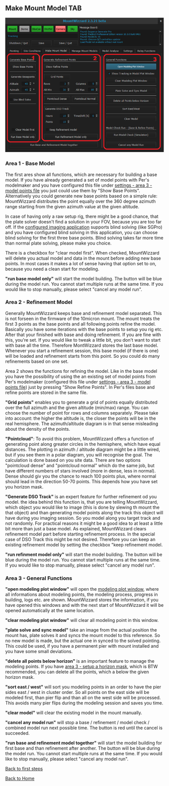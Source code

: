 ## Make Mount Model TAB

<img src="../pics/tab_makemountmodel.png"/>



### Area 1 - Base Model
The first ares show all functions, which are necessary for building a base model. If you have already generated a set of
model points with Per's modelmaker and you have configured this file under [settings - area 3 - model points file](settings1.md)
you just could use them by "Show Base Points".
Alternatively you could generate new base points based on a simple rule: MountWizzard distributes the point equally over the 360
degree azimuth range starting from the given azimuth value at the given altitude.

In case of having only a raw setup rig, there might be a good chance, that the plate solver doesn't find a solution in your FOV,
because you are too far off. If the [configured imaging application](settings1.md) supports blind solving (like SGPro) and you have configured
blind solving in this application, you can choose blind solving for the first three base points. Blind solving takes far more time
than normal plate solving, please make you choice.

There is a checkbox for "clear model first". When checked, MountWizzard will delete you actual model and data in the mount before
adding new base points. In most cases it makes a lot of sense having that option set to on, because you need a clean start for modeling.

<b>"run base model only"</b> will start the model building. The button will be blue during the model run. You cannot start multiple
runs at the same time. If you would like to stop manually, please select "cancel any model run".

### Area 2 - Refinement Model

Generally MountWizzard keeps base and refinement model separated. This is not forseen in the firmware of the 10micron mount. The mount treats
the first 3 points as the base points and all following points refine the model. Basically you have some iterations with the base points
to setup you rig etc. After that your finished with base and doing refinement. If you are fine with this, you're set. If you would like to
tweak a little bit, you don't want to start with base all the time. Therefore MontWizzard stores the last base model. Whenever you start a
refinement session, this base model (if there is one) will be loaded and refinement starts from this point. So you could do many refinements
based on one set.

Area 2 shows the functions for refining the model. Like in the base model you have the possibility of using the an existing set of
model points from Per's modelmaker (configured this file under [settings - area 3 - model points file](settings1.md)) just by pressing
"Show Refine Points". In Per's files base and refine points are stored in the same file.

<b>"Grid points"</b> enables you to generate a grid of points equally distributed over the full azimuth and the given altitude (min/max) range.
You can choose the number of point for rows and columns separately. Please take into account: the higher the altitude is, the closer the
points will be in the real hemisphere. The azimuth/altitude diagram is in that sense misleading about the density of the points.

<b>"Pointcloud"</b>: To avoid this problem, MountWizzard offers a function of generating point along greater circles in the hemisphere, which have equal
distances. The plotting in azimuth / altitude diagram might be a little wired, but if you see them in a polar diagram, you will recognise
the goal. The calculation is done based on you site data. There are two options "pointcloud dense" and "pointcloud normal" which do the
same job, but have different numbers of stars involved (more in dense, less in normal). Dense should giv you the chance to reach 100 points
plus, where normal should lead in the direction 50-70 points. This depends how you have set you horizon mask.

<b>"Generate DSO Track"</b> is an expert feature for further refinement od you model. the idea behind this function is, that you are telling
MountWizzard, which object you would like to image (this is done by slewing th mount the that object) and than generating model points
along the track this object will have during you imaging session. So you model along you target track and not randomly. For practical
reasons it might be a good idea to at least a little bit more than just a base model. As explained, MountWizzard clears refinement model part
before starting refinement process. In the special case of DSO Track this might be not desired. Therefore you can keep an existing refinement model
by setting the checkbox "keep refinement model.

<b>"run refinment model only"</b> will start the model building. The button will be blue during the model run. You cannot start multiple
runs at the same time. If you would like to stop manually, please select "cancel any model run".

### Area 3 - General Functions

<b>"open modeling plot window"</b> will open the [modeling plot window](settings1.md), where all informations about modeling points,
the modeling process, progress in building, logs etc. are shown. MountWizzard stores the information, if you have opened this windows
and with the next start of MountWizzard it will be opened automatically at the same location.

<b>"clear modeling plot window"</b> will clear all modeling point in this window.

<b>"plate solve and sync model"</b> take an image from the actual position the mount has, plate solves it and syncs the mount model
to this reference. So no new model is made, but the actual one in synced to the solved pointing. This could be used, if you have a
permanent pier with mount installed and you have some small deviations.

<b>"delete all points below horizon"</b> is an important feature to manage the modeling points. If you have [area 3 - setup a horizon mask](settings1.md),
which is BTW recommended, you can delete all the points, which a below the given horizon mask.

<b>"sort east / west"</b> will sort you modeling points in an order to have the pier sides east / west in cluster order. So all points
on the east side will be modeled first, than pier flip and than all on the west side will be processed. This avoids many pier flips
during the modeling session and saves you time.

<b>"clear model"</b> will clear the existing model in the mount manually.

<b>"cancel any model run"</b> will stop a base / refinement / model check / combined model run next possible time. The button is red
until the cancel is succeeded.

<b>"run base and refinement model together"</b> will start the model building for first base and than refinement after another. The button will be blue during the model run. You cannot start multiple
runs at the same time. If you would like to stop manually, please select "cancel any model run".

[Back to first steps](firststeps.md)

[Back to Home](home.md)